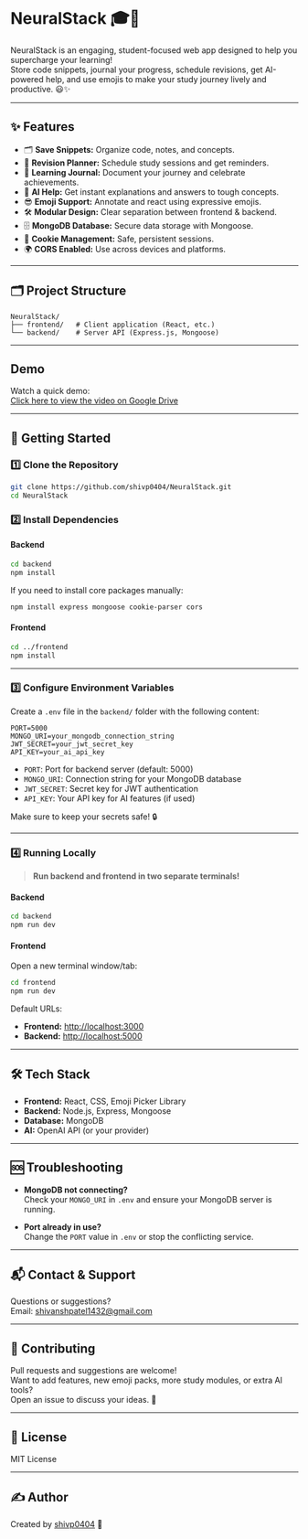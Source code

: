 # NeuralStack 🎓🚀

NeuralStack is an engaging, student-focused web app designed to help you supercharge your learning!  
Store code snippets, journal your progress, schedule revisions, get AI-powered help, and use emojis to make your study journey lively and productive. 😃✨

---

## ✨ Features

- 🗂️ **Save Snippets:** Organize code, notes, and concepts.
- 📅 **Revision Planner:** Schedule study sessions and get reminders.
- 📔 **Learning Journal:** Document your journey and celebrate achievements.
- 🤖 **AI Help:** Get instant explanations and answers to tough concepts.
- 😎 **Emoji Support:** Annotate and react using expressive emojis.
- 🛠️ **Modular Design:** Clear separation between frontend & backend.
- 🗄️ **MongoDB Database:** Secure data storage with Mongoose.
- 🍪 **Cookie Management:** Safe, persistent sessions.
- 🌍 **CORS Enabled:** Use across devices and platforms.

---

## 🗂️ Project Structure

```
NeuralStack/
├── frontend/   # Client application (React, etc.)
└── backend/    # Server API (Express.js, Mongoose)
```

---
## Demo 
Watch a quick demo:  
[Click here to view the video on Google Drive](https://drive.google.com/file/d/1bGJijwufYUFcu5FgPL2so-_I52ylZBOE/view?usp=sharing) <!-- Replace with your actual Drive link -->

---

## 🚦 Getting Started

### 1️⃣ Clone the Repository

```bash
git clone https://github.com/shivp0404/NeuralStack.git
cd NeuralStack
```

### 2️⃣ Install Dependencies

#### Backend

```bash
cd backend
npm install
```
If you need to install core packages manually:
```bash
npm install express mongoose cookie-parser cors
```

#### Frontend

```bash
cd ../frontend
npm install
```

---

### 3️⃣ Configure Environment Variables

Create a `.env` file in the `backend/` folder with the following content:

```
PORT=5000
MONGO_URI=your_mongodb_connection_string
JWT_SECRET=your_jwt_secret_key
API_KEY=your_ai_api_key
```
- `PORT`: Port for backend server (default: 5000)
- `MONGO_URI`: Connection string for your MongoDB database
- `JWT_SECRET`: Secret key for JWT authentication
- `API_KEY`: Your API key for AI features (if used)

Make sure to keep your secrets safe! 🔒

---

### 4️⃣ Running Locally

> **Run backend and frontend in two separate terminals!**

#### Backend

```bash
cd backend
npm run dev
```

#### Frontend

Open a new terminal window/tab:

```bash
cd frontend
npm run dev
```

Default URLs:
- **Frontend:** [http://localhost:3000](http://localhost:3000)
- **Backend:** [http://localhost:5000](http://localhost:5000)

---

## 🛠️ Tech Stack

- **Frontend:** React, CSS, Emoji Picker Library
- **Backend:** Node.js, Express, Mongoose
- **Database:** MongoDB
- **AI:** OpenAI API (or your provider)

---

## 🆘 Troubleshooting

- **MongoDB not connecting?**  
  Check your `MONGO_URI` in `.env` and ensure your MongoDB server is running.

- **Port already in use?**  
  Change the `PORT` value in `.env` or stop the conflicting service.


---

## 📬 Contact & Support

Questions or suggestions?  
Email: shivanshpatel1432@gmail.com  

---

## 🤝 Contributing

Pull requests and suggestions are welcome!  
Want to add features, new emoji packs, more study modules, or extra AI tools?  
Open an issue to discuss your ideas. 🎉

---

## 📜 License

MIT License

---

## ✍️ Author

Created by [shivp0404](https://github.com/shivp0404) 🚀
